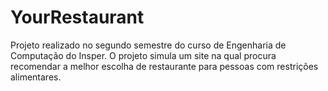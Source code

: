 # YourRestaurant
Projeto realizado no segundo semestre do curso de Engenharia de Computação do Insper. 
O projeto simula um site na qual procura recomendar a melhor escolha de restaurante para pessoas com restrições alimentares.
